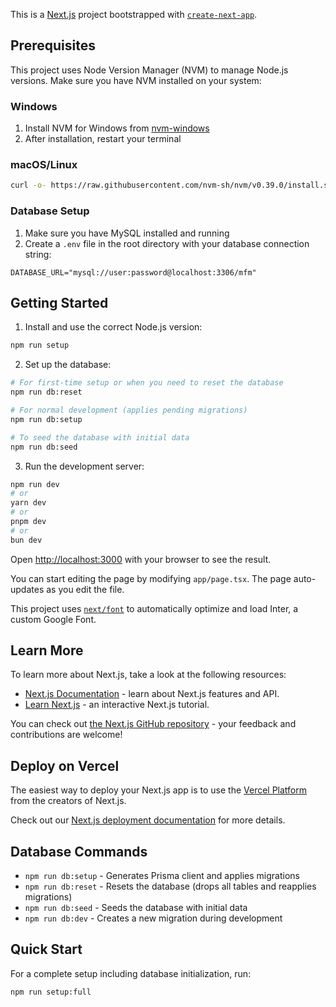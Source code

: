 This is a [Next.js](https://nextjs.org/) project bootstrapped with [`create-next-app`](https://github.com/vercel/next.js/tree/canary/packages/create-next-app).

## Prerequisites

This project uses Node Version Manager (NVM) to manage Node.js versions. Make sure you have NVM installed on your system:

### Windows

1. Install NVM for Windows from [nvm-windows](https://github.com/coreybutler/nvm-windows/releases)
2. After installation, restart your terminal

### macOS/Linux

```bash
curl -o- https://raw.githubusercontent.com/nvm-sh/nvm/v0.39.0/install.sh | bash
```

### Database Setup

1. Make sure you have MySQL installed and running
2. Create a `.env` file in the root directory with your database connection string:

```env
DATABASE_URL="mysql://user:password@localhost:3306/mfm"
```

## Getting Started

1. Install and use the correct Node.js version:

```bash
npm run setup
```

2. Set up the database:

```bash
# For first-time setup or when you need to reset the database
npm run db:reset

# For normal development (applies pending migrations)
npm run db:setup

# To seed the database with initial data
npm run db:seed
```

3. Run the development server:

```bash
npm run dev
# or
yarn dev
# or
pnpm dev
# or
bun dev
```

Open [http://localhost:3000](http://localhost:3000) with your browser to see the result.

You can start editing the page by modifying `app/page.tsx`. The page auto-updates as you edit the file.

This project uses [`next/font`](https://nextjs.org/docs/basic-features/font-optimization) to automatically optimize and load Inter, a custom Google Font.

## Learn More

To learn more about Next.js, take a look at the following resources:

- [Next.js Documentation](https://nextjs.org/docs) - learn about Next.js features and API.
- [Learn Next.js](https://nextjs.org/learn) - an interactive Next.js tutorial.

You can check out [the Next.js GitHub repository](https://github.com/vercel/next.js/) - your feedback and contributions are welcome!

## Deploy on Vercel

The easiest way to deploy your Next.js app is to use the [Vercel Platform](https://vercel.com/new?utm_medium=default-template&filter=next.js&utm_source=create-next-app&utm_campaign=create-next-app-readme) from the creators of Next.js.

Check out our [Next.js deployment documentation](https://nextjs.org/docs/deployment) for more details.

## Database Commands

- `npm run db:setup` - Generates Prisma client and applies migrations
- `npm run db:reset` - Resets the database (drops all tables and reapplies migrations)
- `npm run db:seed` - Seeds the database with initial data
- `npm run db:dev` - Creates a new migration during development

## Quick Start

For a complete setup including database initialization, run:

```bash
npm run setup:full
```
